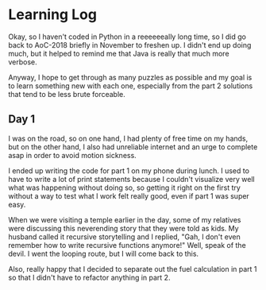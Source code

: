 # Learning Log

Okay, so I haven't coded in Python in a reeeeeeally long time, so I did go back to AoC-2018 briefly in November to freshen up. I didn't end up doing much, but it helped to remind me that Java is really that much more verbose. 

Anyway, I hope to get through as many puzzles as possible and my goal is to learn something new with each one, especially from the part 2 solutions that tend to be less brute forceable.

## Day 1

I was on the road, so on one hand, I had plenty of free time on my hands, but on the other hand, I also had unreliable internet and an urge to complete asap in order to avoid motion sickness. 

I ended up writing the code for part 1 on my phone during lunch. I used to have to write a lot of print statements because I couldn't visualize very well what was happening without doing so, so getting it right on the first try without a way to test what I work felt really good, even if part 1 was super easy.

When we were visiting a temple earlier in the day, some of my relatives were discussing this neverending story that they were told as kids. My husband called it recursive storytelling and I replied, "Gah, I don't even remember how to write recursive functions anymore!" Well, speak of the devil. I went the looping route, but I will come back to this.

Also, really happy that I decided to separate out the fuel calculation in part 1 so that I didn't have to refactor anything in part 2.
